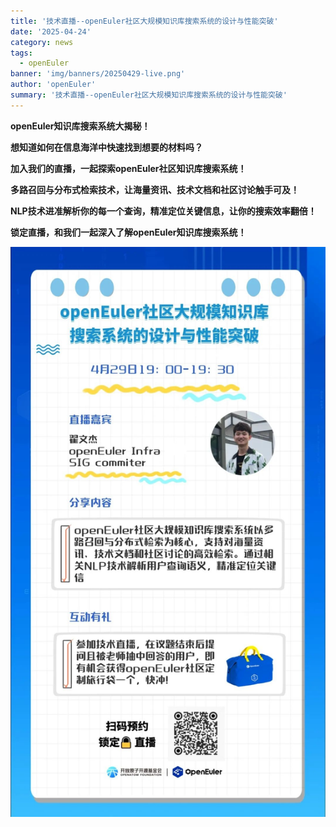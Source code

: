 ```yaml
---
title: '技术直播--openEuler社区大规模知识库搜索系统的设计与性能突破'
date: '2025-04-24'
category: news
tags:
  - openEuler
banner: 'img/banners/20250429-live.png'
author: 'openEuler'
summary: '技术直播--openEuler社区大规模知识库搜索系统的设计与性能突破'
---
```





**openEuler知识库搜索系统大揭秘！**

**想知道如何在信息海洋中快速找到想要的材料吗？**

**加入我们的直播，一起探索openEuler社区知识库搜索系统！**

**多路召回与分布式检索技术，让海量资讯、技术文档和社区讨论触手可及！**

**NLP技术进准解析你的每一个查询，精准定位关键信息，让你的搜索效率翻倍！**

**锁定直播，和我们一起深入了解openEuler知识库搜索系统！**

![IMG\_256](./media/image1.jpeg)
